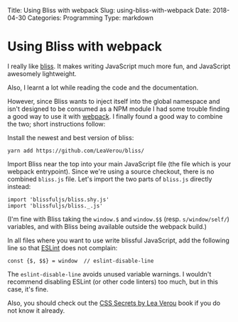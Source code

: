 Title: Using Bliss with webpack
Slug: using-bliss-with-webpack
Date: 2018-04-30
Categories: Programming
Type: markdown

# Using Bliss with webpack

I really like [bliss](https://blissfuljs.com/). It makes writing JavaScript much more fun, and JavaScript awesomely lightweight.

Also, I learnt a lot while reading the code and the documentation.

However, since Bliss wants to inject itself into the global namespace and isn't designed to be consumed as a NPM module I had some trouble finding a good way to use it with [webpack](https://webpack.js.org/). I finally found a good way to combine the two; short instructions follow:

Install the newest and best version of bliss:

    yarn add https://github.com/LeaVerou/bliss/

Import Bliss near the top into your main JavaScript file (the file which is your webpack entrypoint). Since we're using a source checkout, there is no combined `bliss.js` file. Let's import the two parts of `bliss.js` directly instead:

    import 'blissfuljs/bliss.shy.js'
    import 'blissfuljs/bliss._.js'

(I'm fine with Bliss taking the `window.$` and `window.$$` (resp. `s/window/self/`) variables, and with Bliss being available outside the webpack build.)

In all files where you want to use write blissful JavaScript, add the following line so that [ESLint](https://eslint.org/) does not complain:

    const {$, $$} = window  // eslint-disable-line

The `eslint-disable-line` avoids unused variable warnings. I wouldn't recommend disabling ESLint (or other code linters) too much, but in this case, it's fine.

Also, you should check out the [CSS Secrets by Lea Verou](https://www.amazon.com/CSS-Secrets-Lea-Verou/dp/1449372635?tag=leaverou-20) book if you do not know it already.
